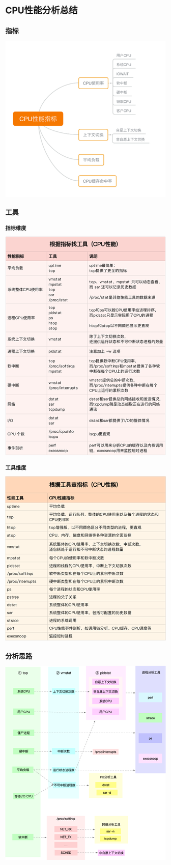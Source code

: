 # CPU性能分析总结

## 指标

![image](https://github.com/ingangi/blog/blob/master/img/cpu_perf.png)

## 工具

### 指标维度

![image](https://github.com/ingangi/blog/blob/master/img/cpu_perf_tool.png)

### 工具维度

![image](https://github.com/ingangi/blog/blob/master/img/cpu_perf_tool2.png)


## 分析思路

![image](https://github.com/ingangi/blog/blob/master/img/cpu_perf_analyse.png)